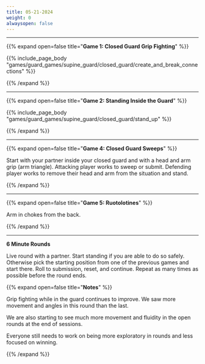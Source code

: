 ```yaml
---
title: 05-21-2024
weight: 0
alwaysopen: false
---
```


---
{{% expand open=false title="**Game 1: Closed Guard Grip Fighting**" %}}

{{% include_page_body "games/guard_games/supine_guard/closed_guard/create_and_break_connections" %}}

{{% /expand %}}

---
{{% expand open=false title="**Game 2: Standing Inside the Guard**" %}}

{{% include_page_body "games/guard_games/supine_guard/closed_guard/stand_up" %}}

{{% /expand %}}

---
{{% expand open=false title="**Game 4: Closed Guard Sweeps**" %}}

Start with your partner inside your closed guard and with a head and arm grip (arm triangle). Attacking player works to sweep or submit. Defending player works to remove their head and arm from the situation and stand.

{{% /expand %}}

---
{{% expand open=false title="**Game 5: Ruotolotines**" %}}

Arm in chokes from the back.

{{% /expand %}}

---
**6 Minute Rounds**

Live round with a partner. Start standing if you are able to do so safely. Otherwise pick the starting position from one of the previous games and start there. Roll to submission, reset, and continue. Repeat as many times as possible before the round ends. 

{{% expand open=false title="**Notes**" %}}

Grip fighting while in the guard continues to improve. We saw more movement and angles in this round than the last.

We are also starting to see much more movement and fluidity in the open rounds at the end of sessions. 

Everyone still needs to work on being more exploratory in rounds and less focused on winning.

{{% /expand %}}
